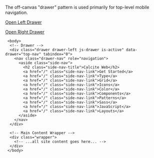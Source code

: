 The off-canvas "drawer" pattern is used primarily for top-level mobile navigation.

<a href="#" class="btn js-drawer-toggle" data-drawer="top-nav">Open Left Drawer</a>

<a href="#" class="btn js-drawer-toggle" data-drawer="right">Open Right Drawer</a>

```
 <body>
  <!-- Drawer -->
  <div class="drawer drawer-left js-drawer is-active" data-drawer="top-nav" tabindex="0">
    <nav class="drawer-nav" role="navigation">
      <aside class="side-nav">
        <h2 class="side-nav-title">Calcite Web</h2>
        <a href="/" class="side-nav-link">Get Started</a>
        <a href="/" class="side-nav-link">Type</a>
        <a href="/" class="side-nav-link">Grid</a>
        <a href="/" class="side-nav-link">Icons</a>
        <a href="/" class="side-nav-link">Color</a>
        <a href="/" class="side-nav-link">Components</a>
        <a href="/" class="side-nav-link">Patterns</a>
        <a href="/" class="side-nav-link">Sass</a>
        <a href="/" class="side-nav-link">JavaScript</a>
        <a href="/" class="side-nav-link">Layouts</a>
      </aside>
    </nav>
  </div>

  <!-- Main Content Wrapper -->
  <div class="wrapper">
    <!-- ...all site content goes here... -->
  </div>
 </body>
```
